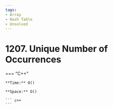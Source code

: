 ```yaml
---
tags:
- Array
- Hash Table
- Unsolved
---
```



# 1207. Unique Number of Occurrences

=== "C++"

    **Time:** O()

    **Space:** O()

    ``` c++
    ```